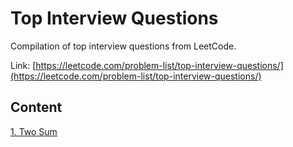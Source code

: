 # Top Interview Questions

Compilation of top interview questions from LeetCode.

Link: [https://leetcode.com/problem-list/top-interview-questions/](https://leetcode.com/problem-list/top-interview-questions/)

## Content

[1. Two Sum]()